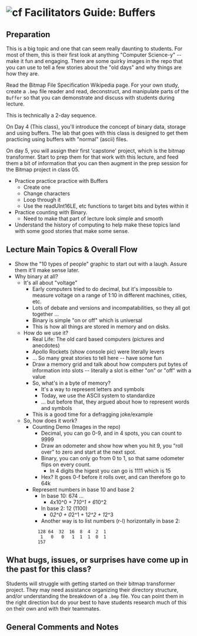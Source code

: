 ![cf](http://i.imgur.com/7v5ASc8.png) Facilitators Guide: Buffers
=================================================================

## Preparation
This is a big topic and one that can seem really daunting to students. For most of them, this is their first look at anything "Computer Science-y" -- make it fun and engaging. There are some quirky images in the repo that you can use to tell a few stories about the "old days" and why things are how they are.

Read the Bitmap File Specification Wikipedia page. For your own study, create a `.bmp` file reader and read, deconstruct, and manipulate parts of the `Buffer` so that you can demonstrate and discuss with students during lecture.

This is technically a 2-day sequence.

On Day 4 (This class), you'll introduce the concept of binary data, storage and using buffers. The lab that goes with this class is designed to get them practicing using buffers with "normal" (ascii) files.

On day 5, you will assign their first 'capstone' project, which is the bitmap transformer. Start to prep them for that work with this lecture, and feed them a bit of information that you can then augment in the prep session for the Bitmap project in class 05.

* Practice practice practice with Buffers
  * Create one
  * Change characters
  * Loop through it
  * Use the readUInt16LE, etc functions to target bits and bytes within it
* Practice counting with Binary.
  * Need to make that part of lecture look simple and smooth
* Understand the history of computing to help make these topics land with some good stories that make some sense.


## Lecture Main Topics & Overall Flow
* Show the "10 types of people" graphic to start out with a laugh. Assure them it'll make sense later.
* Why binary at all?
  * It's all about "voltage"
    * Early computers tried to do decimal, but it's impossible to measure voltage on a range of 1:10 in different machines, cities, etc.
    * Lots of debate and versions and incompatabilities, so they all got together ...
    * Binary is simple "on or off" which is universal
    * This is how all things are stored in memory and on disks.
  * How do we use it?
    * Real Life: The old card based computers (pictures and anecdotes)
    * Apollo Rockets (show console pic) were literally levers
    * ... So many great stories to tell here -- have some fun
    * Draw a memory grid and talk about how computers put bytes of information into slots -- literally a slot is either "on" or "off" with a value
    * So, what's in a byte of memory?
      * It's a way to represent letters and symbols
      * Today, we use the ASCII system to standardize
      * ... but before that, they argued about how to represent words and symbols
    * This is a good time for a defragging joke/example
  * So, how does it work?
    * Counting Demo (Images in the repo)
      * Decimal, you can go 0-9, and in 4 spots, you can count to 9999
      * Draw an odometer and show how when you hit 9, you "roll over" to zero and start at the next spot.
      * Binary, you can only go from 0 to 1, so that same odometer flips on every count.
        * In 4 digits the higest you can go is 1111 which is 15
      * Hex? It goes 0-f before it rolls over, and can therefore go to 64k
    * Represent numbers in base 10 and base 2
      * In base 10: 674 ...
        * 4x10^0 + 7*10^1 + 6*10^2
      * In base 2: 12 (1100)
        * 0*2^0 + 0*2^1 + 1*2^2 + 1*2^3
      * Another way is to list numbers (r-l) horizontally in base 2:
      ```
        128 64  32  16  8  4  2  1
         1   0   0   1  1  1  0  1
        157
      ```

## What bugs, issues, or surprises have come up in the past for this class?
Students will struggle with getting started on their bitmap transformer project. They may need assistance organizing their directory structure, and/or understanding the breakdown of a `.bmp` file.  You can point them in the right direction but do your best to have students research much of this on their own and with their teammates.

## General Comments and Notes

